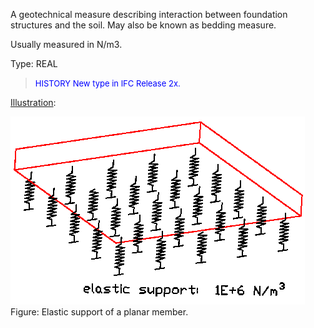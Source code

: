 ﻿<body> 
	 <p>A geotechnical measure describing
		interaction between foundation structures and the soil. May also be known as
		bedding measure. </p> 
	 <p> Usually measured in N/m3. </p> 
	 <p> Type: REAL </p> 
	 <blockquote> <font size="-1" color="#0000FF">HISTORY New type in IFC
		Release 2x. </font> </blockquote> 
	 <p><u>Illustration</u>:</p> 
	 <p><img src="figures/ifcmodulusofsubgradereactionmeasure.gif" width="471" height="301" border="0"><br> Figure: Elastic support of a planar member.</p>
	 </body>